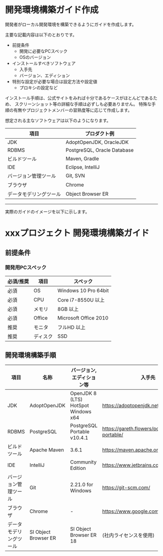 # 開発環境構築ガイド作成


開発者がローカル開発環境を構築できるようにガイドを作成します。

主要な記載内容は以下のとおりです。

- 前提条件
  - 開発に必要なPCスペック
  - OSのバージョン
- インストールすべきソフトウェア
  - 入手先
  - バージョン、エディション
- 特別な設定が必要な場合は設定方法や設定値
  - プロキシの設定など

インストール手順は、公式サイトをみれば十分であるケースがほとんどであるため、
スクリーンショット等の詳細な手順は必ずしも必要ありません。
特殊な手順の有無やプロジェクトメンバーの習熟度等に応じて作成します。


想定される主なソフトウェアは以下のようになります。

| 項目                   | プロダクト例                |
|------------------------|-----------------------------|
| JDK                    | AdoptOpenJDK, OracleJDK     |
| RDBMS                  | PostgreSQL, Oracle Database |
| ビルドツール           | Maven, Gradle               |
| IDE                    | Eclipse, IntelliJ           |
| バージョン管理ツール   | Git, SVN                    |
| ブラウザ               | Chrome                      |
| データモデリングツール | Object Browser ER           |

-----

実際のガイドのイメージを以下に示します。

# xxxプロジェクト 開発環境構築ガイド

## 前提条件

### 開発用PCスペック

| 必須/推奨 | 項目     | スペック              |
|-----------|----------|-----------------------|
| 必須      | OS       | Windows 10 Pro 64bit  |
| 必須      | CPU      | Core i7-8550U 以上    |
| 必須      | メモリ   | 8GB 以上              |
| 必須      | Office   | Microsoft Office 2010 |
| 推奨      | モニタ   | フルHD 以上           |
| 推奨      | ディスク | SSD                   |


## 開発環境構築手順

| 項目                   | 名称                 | バージョン,エディション等           | 入手先                                      |
|------------------------|----------------------|-------------------------------------|---------------------------------------------|
| JDK                    | AdoptOpenJDK         | OpenJDK 8 (LTS) HotSpot Windows x64 | https://adoptopenjdk.net/                   |
| RDBMS                  | PostgreSQL           | PostgreSQL Portable v10.4.1         | https://gareth.flowers/postgresql-portable/ |
| ビルドツール           | Apache Maven         | 3.6.1                               | https://maven.apache.org/                   |
| IDE                    | IntelliJ             | Community Edition                   | https://www.jetbrains.com/idea/             |
| バージョン管理ツール   | Git                  | 2.21.0 for Windows                  | https://git-scm.com/                        |
| ブラウザ               | Chrome               | -                                   | https://www.google.com/intl/ja/chrome/      |
| データモデリングツール | SI Object Browser ER | SI Object Browser ER 18             | (社内ライセンスを使用)                      |

